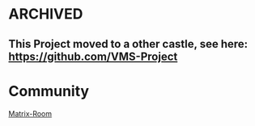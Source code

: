 # ARCHIVED
This Project moved to a other castle, see here: https://github.com/VMS-Project
---

# Community
[Matrix-Room](https://matrix.to/#/#VMS_projects:tchncs.de)
